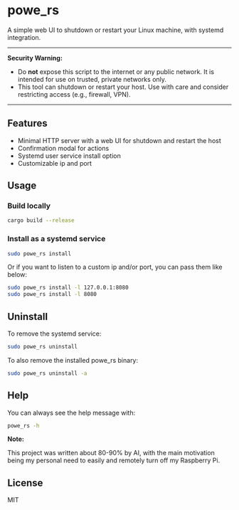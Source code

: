 # powe_rs

A simple web UI to shutdown or restart your Linux machine, with systemd integration.

---

**Security Warning:**

- Do **not** expose this script to the internet or any public network. It is intended for use on trusted, private networks only.
- This tool can shutdown or restart your host. Use with care and consider restricting access (e.g., firewall, VPN).

---

## Features

- Minimal HTTP server with a web UI for shutdown and restart the host
- Confirmation modal for actions
- Systemd user service install option
- Customizable ip and port

## Usage

### Build locally

```sh
cargo build --release
```

### Install as a systemd service

```sh
sudo powe_rs install
```

Or if you want to listen to a custom ip and/or port, you can pass them like below:

```sh
sudo powe_rs install -l 127.0.0.1:8080
sudo powe_rs install -l 8080
```

## Uninstall

To remove the systemd service:

```sh
sudo powe_rs uninstall
```

To also remove the installed powe_rs binary:

```sh
sudo powe_rs uninstall -a
```

## Help

You can always see the help message with:

```sh
powe_rs -h
```

**Note:**

This project was written about 80-90% by AI, with the main motivation being my personal need to easily and remotely turn off my Raspberry Pi.

## License

MIT
